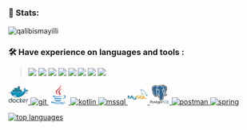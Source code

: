 <h3 align="left">💎 Stats:</h3>
<p><img align="center" src="https://github-readme-streak-stats.herokuapp.com/?user=qalibismayilli&" alt="qalibismayilli" /></p>
<p align="left">
</p>

<h3 align="left">🛠️ Have experience on languages and tools :</h3>
<blockquote>
<img src="https://img.shields.io/badge/java-%23ED8B00.svg?style=for-the-badge&logo=java&logoColor=white"> 
<img src="https://img.shields.io/badge/spring-%236DB33F.svg?style=for-the-badge&logo=spring&logoColor=white"> 
<img src="https://img.shields.io/badge/Spring_Boot-F2F4F9?style=for-the-badge&logo=spring-boot">
<img src="https://img.shields.io/badge/mysql-%2300f.svg?style=for-the-badge&logo=mysql&logoColor=white">
<img src="https://img.shields.io/badge/postgres-%23316192.svg?style=for-the-badge&logo=postgresql&logoColor=white"> 
<img src="https://img.shields.io/badge/kotlin-%237F52FF.svg?style=for-the-badge&logo=kotlin&logoColor=white"> 
<img src="https://img.shields.io/badge/Docker-2CA5E0?style=for-the-badge&logo=docker&logoColor=white"> 
<img src="https://img.shields.io/badge/Postman-FF6C37?style=for-the-badge&logo=Postman&logoColor=white"> 
</blockquote>

<p align="left"> <a href="https://www.docker.com/" target="_blank" rel="noreferrer"> <img src="https://raw.githubusercontent.com/devicons/devicon/master/icons/docker/docker-original-wordmark.svg" alt="docker" width="40" height="40"/> </a> <a href="https://git-scm.com/" target="_blank" rel="noreferrer"> <img src="https://www.vectorlogo.zone/logos/git-scm/git-scm-icon.svg" alt="git" width="40" height="40"/> </a> <a href="https://www.java.com" target="_blank" rel="noreferrer"> <img src="https://raw.githubusercontent.com/devicons/devicon/master/icons/java/java-original.svg" alt="java" width="40" height="40"/> </a> <a href="https://kotlinlang.org" target="_blank" rel="noreferrer"> <img src="https://www.vectorlogo.zone/logos/kotlinlang/kotlinlang-icon.svg" alt="kotlin" width="40" height="40"/> </a> <a href="https://www.microsoft.com/en-us/sql-server" target="_blank" rel="noreferrer"> <img src="https://www.svgrepo.com/show/303229/microsoft-sql-server-logo.svg" alt="mssql" width="40" height="40"/> </a> <a href="https://www.mysql.com/" target="_blank" rel="noreferrer"> <img src="https://raw.githubusercontent.com/devicons/devicon/master/icons/mysql/mysql-original-wordmark.svg" alt="mysql" width="40" height="40"/> </a> <a href="https://www.postgresql.org" target="_blank" rel="noreferrer"> <img src="https://raw.githubusercontent.com/devicons/devicon/master/icons/postgresql/postgresql-original-wordmark.svg" alt="postgresql" width="40" height="40"/> </a> <a href="https://postman.com" target="_blank" rel="noreferrer"> <img src="https://www.vectorlogo.zone/logos/getpostman/getpostman-icon.svg" alt="postman" width="40" height="40"/> </a> <a href="https://spring.io/" target="_blank" rel="noreferrer"> <img src="https://www.vectorlogo.zone/logos/springio/springio-icon.svg" alt="spring" width="40" height="40"/> </a> </p>


[![ top languages](https://github-readme-stats.vercel.app/api/top-langs/?username=qalibismayilli&theme=blue-green)](https://github.com/anuraghazra/github-readme-stats)

